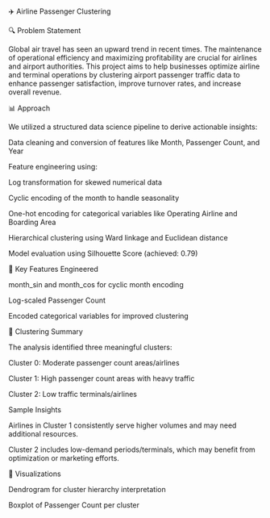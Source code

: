 ✈️ Airline Passenger Clustering

🔍 Problem Statement

Global air travel has seen an upward trend in recent times. The maintenance of operational efficiency and maximizing profitability are crucial for airlines and airport authorities. This project aims to help businesses optimize airline and terminal operations by clustering airport passenger traffic data to enhance passenger satisfaction, improve turnover rates, and increase overall revenue.

📊 Approach

We utilized a structured data science pipeline to derive actionable insights:

Data cleaning and conversion of features like Month, Passenger Count, and Year

Feature engineering using:

Log transformation for skewed numerical data

Cyclic encoding of the month to handle seasonality

One-hot encoding for categorical variables like Operating Airline and Boarding Area

Hierarchical clustering using Ward linkage and Euclidean distance

Model evaluation using Silhouette Score (achieved: 0.79)

🔹 Key Features Engineered

month_sin and month_cos for cyclic month encoding

Log-scaled Passenger Count

Encoded categorical variables for improved clustering

🔺 Clustering Summary

The analysis identified three meaningful clusters:

Cluster 0: Moderate passenger count areas/airlines

Cluster 1: High passenger count areas with heavy traffic

Cluster 2: Low traffic terminals/airlines

Sample Insights

Airlines in Cluster 1 consistently serve higher volumes and may need additional resources.

Cluster 2 includes low-demand periods/terminals, which may benefit from optimization or marketing efforts.

👀 Visualizations

Dendrogram for cluster hierarchy interpretation

Boxplot of Passenger Count per cluster
